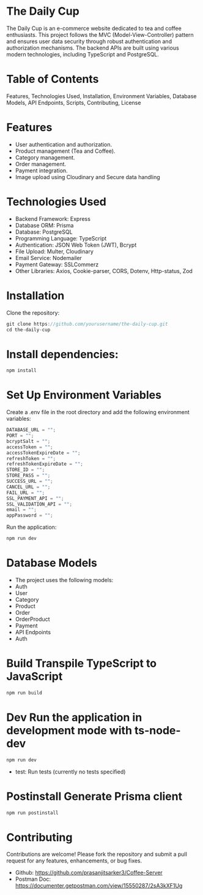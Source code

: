 # The Daily Cup

The Daily Cup is an e-commerce website dedicated to tea and coffee enthusiasts. This project follows the MVC (Model-View-Controller) pattern and ensures user data security through robust authentication and authorization mechanisms. The backend APIs are built using various modern technologies, including TypeScript and PostgreSQL.

# Table of Contents

Features, Technologies Used, Installation, Environment Variables, Database Models, API Endpoints, Scripts, Contributing, License

# Features

- User authentication and authorization.
- Product management (Tea and Coffee).
- Category management.
- Order management.
- Payment integration.
- Image upload using Cloudinary and Secure data handling

# Technologies Used

- Backend Framework: Express
- Database ORM: Prisma
- Database: PostgreSQL
- Programming Language: TypeScript
- Authentication: JSON Web Token (JWT), Bcrypt
- File Upload: Multer, Cloudinary
- Email Service: Nodemailer
- Payment Gateway: SSLCommerz
- Other Libraries: Axios, Cookie-parser, CORS, Dotenv, Http-status, Zod

# Installation

Clone the repository:

```js
git clone https://github.com/yourusername/the-daily-cup.git
cd the-daily-cup
```

# Install dependencies:

```js
npm install
```

# Set Up Environment Variables

Create a .env file in the root directory and add the following environment variables:

```js
DATABASE_URL = "";
PORT = "";
bcryptSalt = "";
accessToken = "";
accessTokenExpireDate = "";
refreshToken = "";
refreshTokenExpireDate = "";
STORE_ID = "";
STORE_PASS = "";
SUCCESS_URL = "";
CANCEL_URL = "";
FAIL_URL = "";
SSL_PAYMENT_API = "";
SSL_VALIDATION_API = "";
email = "";
appPassword = "";
```

Run the application:

```js
npm run dev
```

# Database Models

- The project uses the following models:
- Auth
- User
- Category
- Product
- Order
- OrderProduct
- Payment
- API Endpoints
- Auth

# Build Transpile TypeScript to JavaScript

```js
npm run build
```

# Dev Run the application in development mode with ts-node-dev

```js
npm run dev
```

- test: Run tests (currently no tests specified)

# Postinstall Generate Prisma client

```js
npm run postinstall
```

# Contributing

Contributions are welcome! Please fork the repository and submit a pull request for any features, enhancements, or bug fixes.

- Github: https://github.com/prasanjitsarker3/Coffee-Server
- Postman Doc: https://documenter.getpostman.com/view/15550287/2sA3kXF1Ug
